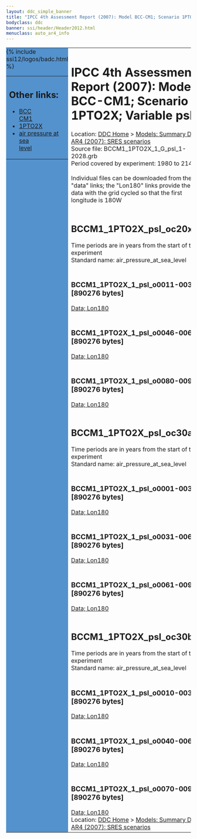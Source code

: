 ```yaml
---
layout: ddc_simple_banner
title: "IPCC 4th Assessment Report (2007): Model BCC-CM1; Scenario 1PTO2X; Variable psl"
bodyclass: ddc
banner: ssi/header/Header2012.html
menuclass: auto_ar4_info
---
```



<table width="100%" border="0" cellspacing="0" cellpadding="0" style="border-collapse: collapse;">
<tr style="margin:0;padding:0;border:0;">
<td style="margin:0;padding:0;border:0;height:1pt;width:150pt;background:#5492CD;" valign="top" >

<div id="lh-col2" class="auto_ar4_info">
<table class="menumain" bgcolor="#5492CD" cellspacing="0" width="100%" border="0">
<tr><td>
<h2> Other links:</h2>
<ul>
<li><a href="/auto/ar4/model-BCC-CM1.html">BCC<br/>CM1</a></li>
<li><a href="/auto/ar4/scenario-1PTO2X.html">1PTO2X</a></li>
<li><a href="/auto/ar4/var-air_pressure_at_sea_level.html">air pressure at sea<br/> level</a></li>
</ul>
</td></tr>
{% include ssi12/logos/badc.html %}
</table>
</div>
</td>
<td><h1>IPCC 4th Assessment Report (2007): Model BCC-CM1; Scenario 1PTO2X; Variable psl</h1>

<!-- Breadcrumb1 -->
<div id="breadcrumb1" align="left">
Location: <a href="/index.html">DDC Home</a> > <a href="/sim/gcm_clim/">Models: Summary Data</a>
> <a href="/sim/gcm_clim/SRES_AR4/index.html">AR4 (2007): SRES scenarios</a>
</div>
<!-- End of Breadcrumb1 -->Source file: BCCM1_1PTO2X_1_G_psl_1-2028.grb
<br/>
Period covered by experiment: 1980 to 2148<br/>
<br/>Individual files can be downloaded from the "data" links; the "Lon180" links provide the same data
         with the grid cycled so that the first longitude is 180W<br/>
<br/><h2>BCCM1_1PTO2X_psl_oc20x.tar</h2>
Time periods are in years from the start of the experiment<br/>
Standard name: air_pressure_at_sea_level<br>
<br/><h3>BCCM1_1PTO2X_1_psl_o0011-0030.nc [890276 bytes]</h3>
<a href="/cgi-bin/downl/ar4_nc/psl/BCCM1_1PTO2X_1_psl_o0011-0030.nc">Data; </a><a href="/cgi-bin/downl/ar4_nc/psl/BCCM1_1PTO2X_1_psl_o0011-0030.cyto180.nc"> Lon180</a><br/>
<br/><h3>BCCM1_1PTO2X_1_psl_o0046-0065.nc [890276 bytes]</h3>
<a href="/cgi-bin/downl/ar4_nc/psl/BCCM1_1PTO2X_1_psl_o0046-0065.nc">Data; </a><a href="/cgi-bin/downl/ar4_nc/psl/BCCM1_1PTO2X_1_psl_o0046-0065.cyto180.nc"> Lon180</a><br/>
<br/><h3>BCCM1_1PTO2X_1_psl_o0080-0099.nc [890276 bytes]</h3>
<a href="/cgi-bin/downl/ar4_nc/psl/BCCM1_1PTO2X_1_psl_o0080-0099.nc">Data; </a><a href="/cgi-bin/downl/ar4_nc/psl/BCCM1_1PTO2X_1_psl_o0080-0099.cyto180.nc"> Lon180</a><br/>
<br/><h2>BCCM1_1PTO2X_psl_oc30a.tar</h2>
Time periods are in years from the start of the experiment<br/>
Standard name: air_pressure_at_sea_level<br>
<br/><h3>BCCM1_1PTO2X_1_psl_o0001-0030.nc [890276 bytes]</h3>
<a href="/cgi-bin/downl/ar4_nc/psl/BCCM1_1PTO2X_1_psl_o0001-0030.nc">Data; </a><a href="/cgi-bin/downl/ar4_nc/psl/BCCM1_1PTO2X_1_psl_o0001-0030.cyto180.nc"> Lon180</a><br/>
<br/><h3>BCCM1_1PTO2X_1_psl_o0031-0060.nc [890276 bytes]</h3>
<a href="/cgi-bin/downl/ar4_nc/psl/BCCM1_1PTO2X_1_psl_o0031-0060.nc">Data; </a><a href="/cgi-bin/downl/ar4_nc/psl/BCCM1_1PTO2X_1_psl_o0031-0060.cyto180.nc"> Lon180</a><br/>
<br/><h3>BCCM1_1PTO2X_1_psl_o0061-0090.nc [890276 bytes]</h3>
<a href="/cgi-bin/downl/ar4_nc/psl/BCCM1_1PTO2X_1_psl_o0061-0090.nc">Data; </a><a href="/cgi-bin/downl/ar4_nc/psl/BCCM1_1PTO2X_1_psl_o0061-0090.cyto180.nc"> Lon180</a><br/>
<br/><h2>BCCM1_1PTO2X_psl_oc30b.tar</h2>
Time periods are in years from the start of the experiment<br/>
Standard name: air_pressure_at_sea_level<br>
<br/><h3>BCCM1_1PTO2X_1_psl_o0010-0039.nc [890276 bytes]</h3>
<a href="/cgi-bin/downl/ar4_nc/psl/BCCM1_1PTO2X_1_psl_o0010-0039.nc">Data; </a><a href="/cgi-bin/downl/ar4_nc/psl/BCCM1_1PTO2X_1_psl_o0010-0039.cyto180.nc"> Lon180</a><br/>
<br/><h3>BCCM1_1PTO2X_1_psl_o0040-0069.nc [890276 bytes]</h3>
<a href="/cgi-bin/downl/ar4_nc/psl/BCCM1_1PTO2X_1_psl_o0040-0069.nc">Data; </a><a href="/cgi-bin/downl/ar4_nc/psl/BCCM1_1PTO2X_1_psl_o0040-0069.cyto180.nc"> Lon180</a><br/>
<br/><h3>BCCM1_1PTO2X_1_psl_o0070-0099.nc [890276 bytes]</h3>
<a href="/cgi-bin/downl/ar4_nc/psl/BCCM1_1PTO2X_1_psl_o0070-0099.nc">Data; </a><a href="/cgi-bin/downl/ar4_nc/psl/BCCM1_1PTO2X_1_psl_o0070-0099.cyto180.nc"> Lon180</a><br/>
<!-- Breadcrumb2 -->
<div id="breadcrumb2" align="left">
Location: <a href="/index.html">DDC Home</a> > <a href="/sim/gcm_clim/">Models: Summary Data</a>
> <a href="/sim/gcm_clim/SRES_AR4/index.html">AR4 (2007): SRES scenarios</a>
</div>
<!-- End of Breadcrumb2 --></td></tr></table>
